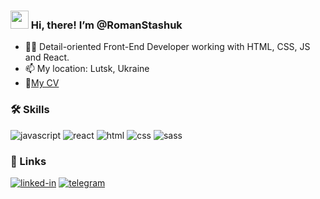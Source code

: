 ### <img src="https://media.giphy.com/media/hvRJCLFzcasrR4ia7z/giphy.gif" width="29px" height="29px"> Hi, there! I’m @RomanStashuk
- 👨‍💻 Detail-oriented Front-End Developer working with HTML, CSS, JS and React.
- 📫 My location: Lutsk, Ukraine
- :link:[My CV](https://romanstashuk.github.io/)


### 🛠️ Skills

![javascript](https://img.shields.io/badge/JavaScript-323330?style=for-the-badge&logo=javascript&logoColor=F7DF1E)
![react](https://img.shields.io/badge/React-20232A?style=for-the-badge&logo=react&logoColor=61DAFB)
![html](https://img.shields.io/badge/HTML5-E34F26?style=for-the-badge&logo=html5&logoColor=white)
![css](https://img.shields.io/badge/CSS3-1572B6?style=for-the-badge&logo=css3&logoColor=white)
![sass](https://img.shields.io/badge/SASS-CC6699?style=for-the-badge&logo=sass&logoColor=white)
<!-- ![bootstrap](https://img.shields.io/badge/Bootstrap-563D7C?style=for-the-badge&logo=bootstrap&logoColor=white) -->

### 🔗 Links

[![linked-in](https://img.shields.io/badge/Linked_In-0077B5?style=for-the-badge&logo=LinkedIn&logoColor=white)](https://www.linkedin.com/in/roman-stashuk/)
[![telegram](https://img.shields.io/badge/Telegram-3178C6?style=for-the-badge&logo=Telegram&logoColor=white)](https://t.me/romanstashuk)
